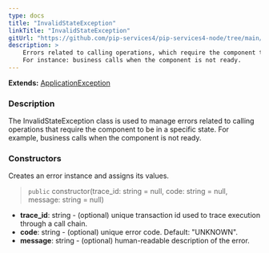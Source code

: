 ```yaml
---
type: docs
title: "InvalidStateException"
linkTitle: "InvalidStateException"
gitUrl: "https://github.com/pip-services4/pip-services4-node/tree/main/pip-services4-commons-node"
description: >
    Errors related to calling operations, which require the component to be in a specific state.
    For instance: business calls when the component is not ready.
---
```


**Extends:** [ApplicationException](../application_exception)

### Description

The InvalidStateException class is used to manage errors related to calling operations that require the component to be in a specific state. For example, business calls when the component is not ready.

### Constructors
Creates an error instance and assigns its values.

> `public` constructor(trace_id: string = null, code: string = null, message: string = null)

- **trace_id**: string - (optional) unique transaction id used to trace execution through a call chain.
- **code**: string - (optional) unique error code. Default: "UNKNOWN".
- **message**: string - (optional) human-readable description of the error.

